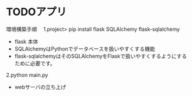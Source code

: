 # TODOアプリ
環境構築手順　
1.project> pip install flask SQLAlchemy flask-sqlalchemy
- flask 本体
- SQLAlchemyはPythonでデータベースを扱いやすくする機能
- flask-sqlalchemyはそのSQLAlchemyをFlaskで扱いやすくするようにするために必要です。

2.python main.py
- webサーバの立ち上げ
